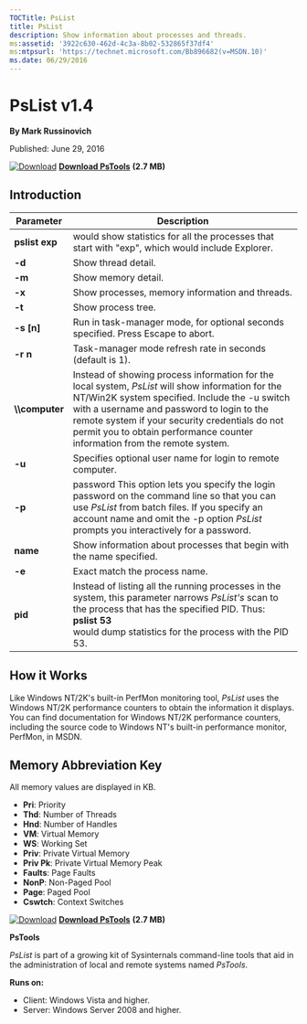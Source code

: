 ```yaml
--- 
TOCTitle: PsList
title: PsList
description: Show information about processes and threads.
ms:assetid: '3922c630-462d-4c3a-8b02-532865f37df4'
ms:mtpsurl: 'https://technet.microsoft.com/Bb896682(v=MSDN.10)'
ms.date: 06/29/2016
---
```


PsList v1.4
===========

**By Mark Russinovich**

Published: June 29, 2016

[![Download](/media/landing/sysinternals/download_sm.png)](https://download.sysinternals.com/files/PSTools.zip) [**Download PsTools**](https://download.sysinternals.com/files/PSTools.zip) **(2.7 MB)**


## Introduction

 
|Parameter  |Description  |
|---------|---------|
|  **pslist exp**   |  would show statistics for all the processes that start with "exp", which would include Explorer.|
|  **-d**           |  Show thread detail.|
|  **-m**           |  Show memory detail.|
|  **-x**           |  Show processes, memory information and threads.|
|  **-t**           |  Show process tree.|
|  **-s \[n\]**     |  Run in task-manager mode, for optional seconds specified. Press Escape to abort.|
|  **-r n**         |  Task-manager mode refresh rate in seconds (default is 1).|
|  **\\\\computer** |  Instead of showing process information for the local system, *PsList* will show information for the NT/Win2K system specified. Include the -u switch with a username and password to login to the remote system if your security credentials do not permit you to obtain performance counter information from the remote system.|
|  **-u**           |  Specifies optional user name for login to remote computer.|
|  **-p**           |  password This option lets you specify the login password on the command line so that you can use *PsList* from batch files. If you specify an account name and omit the -p option *PsList* prompts you interactively for a password.|
|  **name**         |  Show information about processes that begin with the name specified.|
|  **-e**           |  Exact match the process name.|
|  **pid**          |  Instead of listing all the running processes in the system, this parameter narrows *PsList's* scan to the process that has the specified PID. Thus:  <br />**pslist 53**  <br /> would dump statistics for the process with the PID 53. |

## How it Works

Like Windows NT/2K's built-in PerfMon monitoring tool, *PsList* uses the
Windows NT/2K performance counters to obtain the information it
displays. You can find documentation for Windows NT/2K performance
counters, including the source code to Windows NT's built-in performance
monitor, PerfMon, in MSDN.

## Memory Abbreviation Key

All memory values are displayed in KB.

-   **Pri**: Priority
-   **Thd**: Number of Threads
-   **Hnd**: Number of Handles
-   **VM**: Virtual Memory
-   **WS**: Working Set
-   **Priv**: Private Virtual Memory
-   **Priv Pk**: Private Virtual Memory Peak
-   **Faults**: Page Faults
-   **NonP**: Non-Paged Pool
-   **Page**: Paged Pool
-   **Cswtch**: Context Switches  

[![Download](/media/landing/sysinternals/download_sm.png)](https://download.sysinternals.com/files/PSTools.zip) [**Download PsTools**](https://download.sysinternals.com/files/PSTools.zip) **(2.7 MB)**

**PsTools**

*PsList* is part of a growing kit of Sysinternals command-line tools
that aid in the administration of local and remote systems named
*PsTools*.

**Runs on:**

-   Client: Windows Vista and higher.
-   Server: Windows Server 2008 and higher.
